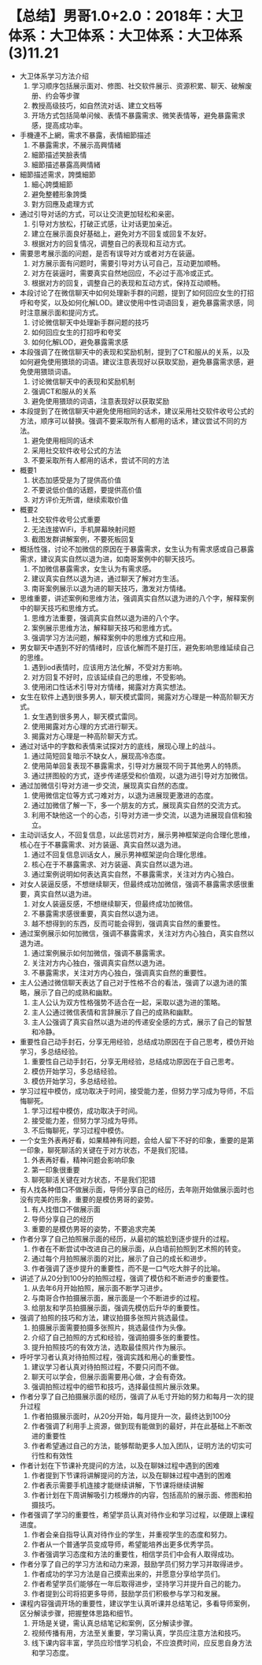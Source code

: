 # 【总结】男哥1.0+2.0：2018年：大卫体系：大卫体系：大卫体系：大卫体系(3)11.21

-   大卫体系学习方法介绍
    1.  学习顺序包括展示面对、修图、社交软件展示、资源积累、聊天、破解废册、约会等步骤
    2.  教授高级技巧，如自然流对话、建立文档等
    3.  开场方式包括简单问候、表情不暴露需求、微笑表情等，避免暴露需求感，提高成功率。
-   手機連不上網，需求不暴露，表情細節描述
    1.  不暴露需求，不展示高興情緒
    2.  細節描述笑臉表情
    3.  細節描述暴露高興情緒
-   細節描述需求，誇獎細節
    1.  細心誇獎細節
    2.  避免整體形象誇獎
    3.  對方回應及處理方式
-   通过引导对话的方式，可以让交流更加轻松和亲密。
    1.  引导对方放松，打破正式感，让对话更加亲近。
    2.  建立在展示面良好基础上，避免对方不回复或回复不友好。
    3.  根据对方的回复情况，调整自己的表现和互动方式。
-   需要思考展示面的问题，是否有误导对方或者对方在装逼。
    1.  对方展示面有问题时，需要引导对方认可自己，互动更加顺畅。
    2.  对方在装逼时，需要真实自然地回应，不必过于高冷或正式。
    3.  根据对方的回复，调整自己的表现和互动方式，保持互动顺畅。
-   本段讨论了在微信聊天中如何处理新手群的问题，提到了如何回应女生的打招呼和夸奖，以及如何化解LOD。建议使用中性词语回复，避免暴露需求感，同时注意展示面和提问方式。
    1.  讨论微信聊天中处理新手群问题的技巧
    2.  如何回应女生的打招呼和夸奖
    3.  如何化解LOD，避免暴露需求感
-   本段强调了在微信聊天中的表现和奖励机制，提到了CT和服从的关系，以及如何避免使用猥琐的词语。建议注意表现好以获取奖励，避免暴露需求感，避免使用猥琐词语。
    1.  讨论微信聊天中的表现和奖励机制
    2.  强调CT和服从的关系
    3.  避免使用猥琐的词语，注意表现好以获取奖励
-   本段提到了在微信聊天中避免使用相同的话术，建议采用社交软件收号公式的方法，顺序可以替换。强调不要采取所有人都用的话术，建议尝试不同的方法。
    1.  避免使用相同的话术
    2.  采用社交软件收号公式的方法
    3.  不要采取所有人都用的话术，尝试不同的方法
-   概要1
    1.  状态加感受是为了提供高价值
    2.  不要说低价值的话题，要提供高价值
    3.  对方评价无所谓，继续索取价值
-   概要2
    1.  社交软件收号公式重要
    2.  无法连接WiFi，手机屏幕映射问题
    3.  截图发群讲解案例，不要死板回复
-   概括性强，讨论不加微信的原因在于暴露需求，女生认为有需求感或自己暴露需求，建议真实自然以退为进，如南哥案例中的聊天技巧。
    1.  不加微信暴露需求，女生认为有需求感。
    2.  建议真实自然以退为进，通过聊天了解对方生活。
    3.  南哥案例展示以退为进的聊天技巧，激发对方情绪。
-   思维重要，讲述案例和思维方法，强调真实自然以退为进的八个字，解释案例中的聊天技巧和思维方式。
    1.  思维方法重要，强调真实自然以退为进的八个字。
    2.  案例展示思维方法，解释聊天技巧和思维方式。
    3.  强调学习方法问题，解释案例中的思维方式和应用。
-   男女聊天中遇到不好的情绪时，应该化解而不是打压，避免影响思维延续自己的思维。
    1.  遇到iod表情时，应该用方法化解，不受对方影响。
    2.  对方回复不好时，应该延续自己的思维，不受影响。
    3.  使用闭口性话术引导对方情绪，揭露对方真实想法。
-   女生在软件上遇到很多男人，聊天模式雷同，揭露对方心理是一种高阶聊天方式。
    1.  女生遇到很多男人，聊天模式雷同。
    2.  使用揭露对方心理的方式进行聊天。
    3.  揭露对方心理是一种高阶聊天方式。
-   通过对话中的字数和表情来试探对方的底线，展现心理上的战斗。
    1.  通过简短回复暗示不缺女人，展现高冷态度。
    2.  使用简单回复表现不暴露需求，引导对方展现不同于其他男人的特质。
    3.  通过拼图般的方式，逐步传递感受和价值观，以退为进引导对方加微信。
-   通过加微信引导对方进一步交流，展现真实自然的态度。
    1.  使用微信定位等方式刁难对方，以退为进展现更激进的态度。
    2.  通过加微信了解一下，多一个朋友的方式，展现真实自然的交流方式。
    3.  利用不缺他这一个的心态，引导对方进一步交流，以退为进展现自信和独立。
-   主动训话女人，不回复信息，以此惩罚对方，展示男神框架逆向合理化思维，核心在于不暴露需求、对方装逼、真实自然以退为进。
    1.  通过不回复信息训话女人，展示男神框架逆向合理化思维。
    2.  核心在于不暴露需求、对方装逼、真实自然以退为进。
    3.  通过案例说明如何表达真实自然，不暴露需求，关注对方内心独白。
-   对女人装逼反感，不想继续聊天，但最终成功加微信，强调不暴露需求感很重要，真实自然以退为进。
    1.  对女人装逼反感，不想继续聊天，但最终成功加微信。
    2.  不暴露需求感很重要，真实自然以退为进。
    3.  越不想得到的东西，反而可能会得到，强调真实自然的重要性。
-   通过案例展示如何加微信，强调不暴露需求，关注对方内心独白，真实自然以退为进。
    1.  通过案例展示如何加微信，强调不暴露需求。
    2.  关注对方内心独白，强调真实自然以退为进。
    3.  不暴露需求，关注对方内心独白，强调真实自然的重要性。
-   主人公通过微信聊天表达了自己对于性格不合的看法，强调了以退为进的策略，展示了自己的成熟和幽默。
    1.  主人公认为双方性格强势不适合在一起，采取以退为进的策略。
    2.  主人公通过微信表情和言辞展示了自己的成熟和幽默。
    3.  主人公强调了真实自然以退为进的传递安全感的方式，展示了自己的智慧和冷静。
-   重要性自己动手封石，分享无用经验，总结成功原因在于自己思考，模仿开始学习，多总结经验。
    1.  重要性自己动手封石，分享无用经验，总结成功原因在于自己思考。
    2.  模仿开始学习，多总结经验。
    3.  模仿开始学习，多总结经验。
-   学习过程中模仿，成功取决于时间，接受能力差，但努力学习成为导师，不后悔聊死。
    1.  学习过程中模仿，成功取决于时间。
    2.  接受能力差，但努力学习成为导师。
    3.  不后悔聊死，学习过程中模仿。
-   一个女生外表再好看，如果精神有问题，会给人留下不好的印象，重要的是第一印象，聊死聊活的关键在于对方状态，不是我们犯错。
    1.  外表再好看，精神问题会影响印象
    2.  第一印象很重要
    3.  聊死聊活关键在对方状态，不是我们犯错
-   有人找各种借口不做展示面，导师分享自己的经历，去年刚开始做展示面时也没有完美的形象，重要的是模仿男哥的姿势。
    1.  有人找借口不做展示面
    2.  导师分享自己的经历
    3.  重要的是模仿男哥的姿势，不要追求完美
-   作者分享了自己拍照展示面的经历，从最初的尴尬到逐步提升的过程。
    1.  作者在不断尝试中改进自己的展示面，从白墙前拍照到艺术照的转变。
    2.  通过每个月拍照展示面的对比，展示了自己的成长和进步。
    3.  作者强调了逐步提升的重要性，而不是一口气吃大胖子的比喻。
-   讲述了从20分到100分的拍照过程，强调了模仿和不断进步的重要性。
    1.  从去年6月开始拍照，展示面不断学习进步。
    2.  与南哥合作拍摄展示面，展示面是一个不断进步的过程。
    3.  给朋友和学员拍摄展示面，强调先模仿后升华的重要性。
-   强调了拍照的技巧和方法，建议拍摄多张照片挑选最佳。
    1.  拍摄展示面需要拍摄多张照片，挑选最佳作为头像。
    2.  介绍了自己拍照的方式和经验，强调拍摄多张的重要性。
    3.  提升拍照技巧的有效方法，选取最佳照片作为展示。
-   呼吁学习者认真对待拍照过程，强调实践和用心的重要性。
    1.  建议学习者认真对待拍照过程，不要只问而不做。
    2.  聊天可以学会，但展示面需要用心做，才会有奇效。
    3.  强调拍照过程中的细节和技巧，选择最佳照片展示效果。
-   作者分享了自己拍摄展示面的经历，强调了从毛寸开始的努力和每月一次的提升过程
    1.  作者拍摄展示面时，从20分开始，每月提升一次，最终达到100分
    2.  作者强调了利用手上资源，做到现有能做到的最好，并在此基础上不断改进的重要性
    3.  作者希望通过自己的方法，能够帮助更多人加入团队，证明方法的切实可行性和有效性
-   作者计划在下节课补充提问的方法，以及在聊妹过程中遇到的困难
    1.  作者提到下节课将讲解提问的方法，以及在聊妹过程中遇到的困难
    2.  作者表示需要手机连接才能继续讲解，下节课将继续讲解
    3.  作者计划在下周讲解吸引力核爆炸的内容，包括高阶的展示面、修图和拍摄技巧。
-   作者强调了学习的重要性，希望学员认真对待作业和学习过程，以便跟上课程进度。
    1.  作者会亲自指导认真对待作业的学生，并重视学生的态度和努力。
    2.  作者从一个普通学员变成导师，希望能培养出更多优秀学员。
    3.  作者强调学习态度和方法的重要性，相信学员们中会有人取得成功。
-   作者分享了自己的学习方法和动力来源，鼓励学员们努力学习并取得进步。
    1.  作者成功的学习方法是自己摸索出来的，并愿意分享给学员们。
    2.  作者希望学员们能够在一年后取得进步，坚持学习并提升自己的能力。
    3.  作者提到公司将招更多导师，鼓励学员们积极参与学习和发展。
-   课程内容强调开场的重要性，建议学生认真听课并总结笔记，多看导师案例，区分解读步骤，把握整体思路和细节。
    1.  开场是关键，需认真总结笔记和案例，区分解读步骤。
    2.  视频传播有用，方法至关重要，学习需认真，学员应注意方法和技巧。
    3.  线下课内容丰富，学员应珍惜学习机会，不应浪费时间，应反思自身方法和学习态度。